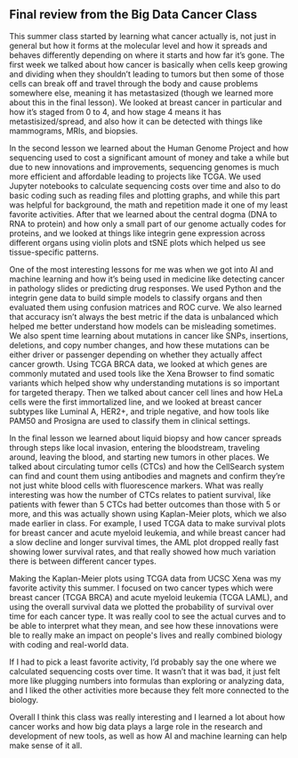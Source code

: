 ## Final review from the Big Data Cancer Class
This summer class started by learning what cancer actually is, not just in general but how it forms at the molecular level and how it spreads and behaves differently depending on where it starts and how far it’s gone. The first week we talked about how cancer is basically when cells keep growing and dividing when they shouldn’t leading to tumors but then some of those cells can break off and travel through the body and cause problems somewhere else, meaning it has metastasized (though we learned more about this in the final lesson). We looked at breast cancer in particular and how it’s staged from 0 to 4, and how stage 4 means it has metastisized/spread, and also how it can be detected with things like mammograms, MRIs, and biopsies.

In the second lesson we learned about the Human Genome Project and how sequencing used to cost a significant amount of money and take a while but due to new innovations and improvements, sequencing genomes is much more efficient and affordable leading to projects like TCGA. We used Jupyter notebooks to calculate sequencing costs over time and also to do basic coding such as reading files and plotting graphs, and while this part was helpful for background, the math and repetition made it one of my least favorite activities. After that we learned about the central dogma (DNA to RNA to protein) and how only a small part of our genome actually codes for proteins, and we looked at things like integrin gene expression across different organs using violin plots and tSNE plots which helped us see tissue-specific patterns.

One of the most interesting lessons for me was when we got into AI and machine learning and how it’s being used in medicine like detecting cancer in pathology slides or predicting drug responses. We used Python and the integrin gene data to build simple models to classify organs and then evaluated them using confusion matrices and ROC curve. We also learned that accuracy isn’t always the best metric if the data is unbalanced which helped me better understand how models can be misleading sometimes. We also spent time learning about mutations in cancer like SNPs, insertions, deletions, and copy number changes, and how these mutations can be either driver or passenger depending on whether they actually affect cancer growth. Using TCGA BRCA data, we looked at which genes are commonly mutated and used tools like the Xena Browser to find somatic variants which helped show why understanding mutations is so important for targeted therapy. Then we talked about cancer cell lines and how HeLa cells were the first immortalized line, and we looked at breast cancer subtypes like Luminal A, HER2+, and triple negative, and how tools like PAM50 and Prosigna are used to classify them in clinical settings.

In the final lesson we learned about liquid biopsy and how cancer spreads through steps like local invasion, entering the bloodstream, traveling around, leaving the blood, and starting new tumors in other places. We talked about circulating tumor cells (CTCs) and how the CellSearch system can find and count them using antibodies and magnets and confirm they’re not just white blood cells with fluorescence markers. What was really interesting was how the number of CTCs relates to patient survival, like patients with fewer than 5 CTCs had better outcomes than those with 5 or more, and this was actually shown using Kaplan-Meier plots, which we also made earlier in class. For example, I used TCGA data to make survival plots for breast cancer and acute myeloid leukemia, and while breast cancer had a slow decline and longer survival times, the AML plot dropped really fast showing lower survival rates, and that really showed how much variation there is between different cancer types.

Making the Kaplan-Meier plots using TCGA data from UCSC Xena was my favorite activity this summer. I focused on two cancer types which were breast cancer (TCGA BRCA) and acute myeloid leukemia (TCGA LAML), and using the overall survival data we plotted the probability of survival over time for each cancer type. It was really cool to see the actual curves and to be able to interpret what they mean, and see how these innovations were ble to really make an impact on people's lives and really combined biology with coding and real-world data.

If I had to pick a least favorite activity, I’d probably say the one where we calculated sequencing costs over time. It wasn’t that it was bad, it just felt more like plugging numbers into formulas than exploring or analyzing data, and I liked the other activities more because they felt more connected to the biology.

Overall I think this class was really interesting and I learned a lot about how cancer works and how big data plays a large role in the research and development of new tools, as well as how AI and machine learning can help make sense of it all. 
